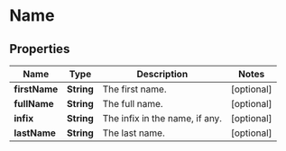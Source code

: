 

# Name


## Properties

| Name | Type | Description | Notes |
|------------ | ------------- | ------------- | -------------|
|**firstName** | **String** | The first name. |  [optional] |
|**fullName** | **String** | The full name. |  [optional] |
|**infix** | **String** | The infix in the name, if any. |  [optional] |
|**lastName** | **String** | The last name. |  [optional] |



